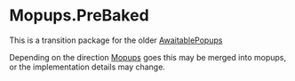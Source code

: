 # Mopups.PreBaked

This is a transition package for the older [AwaitablePopups](https://github.com/LuckyDucko/AwaitablePopups)

Depending on the direction [Mopups](https://github.com/LuckyDucko/Mopups) goes this may be merged into mopups,
or the implementation details may change.
